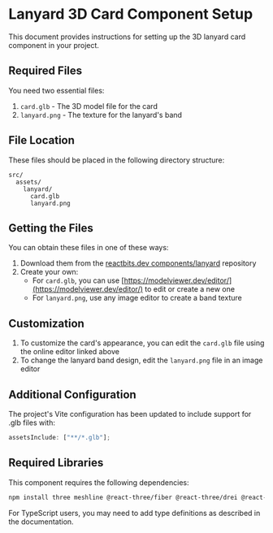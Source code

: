 # Lanyard 3D Card Component Setup

This document provides instructions for setting up the 3D lanyard card component in your project.

## Required Files

You need two essential files:

1. `card.glb` - The 3D model file for the card
2. `lanyard.png` - The texture for the lanyard's band

## File Location

These files should be placed in the following directory structure:

```
src/
  assets/
    lanyard/
      card.glb
      lanyard.png
```

## Getting the Files

You can obtain these files in one of these ways:

1. Download them from the [reactbits.dev components/lanyard](https://www.reactbits.dev/components/lanyard) repository
2. Create your own:
   - For `card.glb`, you can use [https://modelviewer.dev/editor/](https://modelviewer.dev/editor/) to edit or create a new one
   - For `lanyard.png`, use any image editor to create a band texture

## Customization

1. To customize the card's appearance, you can edit the `card.glb` file using the online editor linked above
2. To change the lanyard band design, edit the `lanyard.png` file in an image editor

## Additional Configuration

The project's Vite configuration has been updated to include support for .glb files with:

```javascript
assetsInclude: ["**/*.glb"];
```

## Required Libraries

This component requires the following dependencies:

```bash
npm install three meshline @react-three/fiber @react-three/drei @react-three/rapier
```

For TypeScript users, you may need to add type definitions as described in the documentation.
